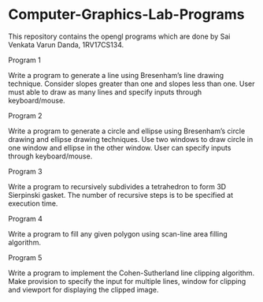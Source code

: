 # Computer-Graphics-Lab-Programs

This repository contains the opengl programs which are done by Sai Venkata Varun Danda, 1RV17CS134.

Program 1

Write a program to generate a line using Bresenham’s line drawing technique. Consider slopes greater than one and slopes less than one. User must able to draw as many lines and specify inputs through keyboard/mouse.

Program 2

Write a program to generate a circle and ellipse using Bresenham’s circle drawing and ellipse drawing techniques. Use two windows to draw circle in one window and ellipse in the other window. User can specify inputs through keyboard/mouse.

Program 3

Write a program to recursively subdivides a tetrahedron to form 3D Sierpinski gasket. The number of recursive steps is to be specified at execution time.

Program 4

Write a program to fill any given polygon using scan-line area filling algorithm.

Program 5

Write a program to implement the Cohen-Sutherland line clipping algorithm. Make provision to specify the input for multiple lines, window for clipping and viewport for
displaying the clipped image.
